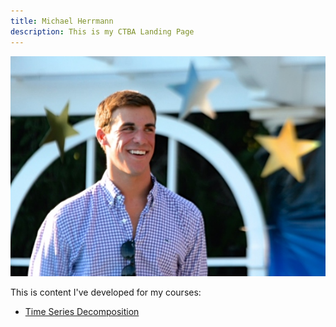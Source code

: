 ```yaml
---
title: Michael Herrmann
description: This is my CTBA Landing Page
---
```


![My Picture](/pics/IMG_4038.JPG)

This is content I've developed for my courses:

- [Time Series Decomposition](/timeseries/index.md)
